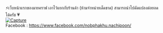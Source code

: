 ⚡เว็บหน้าแรกของมายคราฟ เอาไว้แยกกับร้านค้า (ห้ามจำหน่ายเด็ดขาด) สามารถนำไปดัดแปลงต่อยอดได้ครัช 💗
<br>
<a href="https://ibb.co/R0FvCnq"><img src="https://i.ibb.co/VS1jvys/Capture.png" alt="Capture" border="0"></a>
<br>
Facebook : https://www.facebook.com/nobphakhu.nachipoon/
